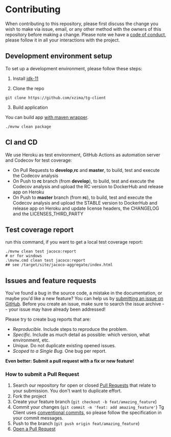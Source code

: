 # Contributing

When contributing to this repository, please first discuss the change you wish to make via issue, email, or any other
method with the owners of this repository before making a change. Please note we have
a [code of conduct](CODE_OF_CONDUCT.md), please follow it in all your interactions with the project.

## Development environment setup

To set up a development environment, please follow these steps:

1. Install [jdk-11](https://adoptium.net/releases.html?variant=openjdk11&jvmVariant=hotspot)

2. Clone the repo

```shell
git clone https://github.com/xzima/tg-client
```

3. Build application

You can build app [with maven wrapper](https://maven.apache.org/wrapper/).

```shell
./mvnw clean package
```

## CI and CD

We use Heroku as test environment, GitHub Actions as automation server and Codecov for test coverage:

- On Pull Requests to **develop**,**rc** and **master**, to build, test and execute the Codecov analysis
- On Push to **rc** branch (from **develop**), to build, test and execute the Codecov analysis and upload the RC version
  to DockerHub and release app on Heroku
- On Push to **master** branch (from **rc**), to build, test and execute the Codecov analysis and upload the STABLE
  version to DockerHub and release app on Heroku and update license headers, the CHANGELOG and the LICENSES_THIRD_PARTY

## Test coverage report

run this command, if you want to get a local test coverage report:

```shell
./mvnw clean test jacoco:report
# or for windows
.\mvnw.cmd clean test jacoco:report
## see /target/site/jacoco-aggregate/index.html
```

## Issues and feature requests

You've found a bug in the source code, a mistake in the documentation, or maybe you'd like a new feature? You can help
us by [submitting an issue on GitHub](https://github.com/xzima/tg-client/issues). Before you create an issue, make sure
to search the issue archive -- your issue may have already been addressed!

Please try to create bug reports that are:

- _Reproducible._ Include steps to reproduce the problem.
- _Specific._ Include as much detail as possible: which version, what environment, etc.
- _Unique._ Do not duplicate existing opened issues.
- _Scoped to a Single Bug._ One bug per report.

**Even better: Submit a pull request with a fix or new feature!**

### How to submit a Pull Request

1. Search our repository for open or closed
   [Pull Requests](https://github.com/xzima/tg-client/pulls)
   that relate to your submission. You don't want to duplicate effort.
2. Fork the project
3. Create your feature branch (`git checkout -b feat/amazing_feature`)
4. Commit your changes (`git commit -m 'feat: add amazing_feature'`) Tg Client
   uses [conventional commits](https://www.conventionalcommits.org), so please follow the specification in your commit
   messages.
5. Push to the branch (`git push origin feat/amazing_feature`)
6. [Open a Pull Request](https://github.com/xzima/tg-client/compare?expand=1)
